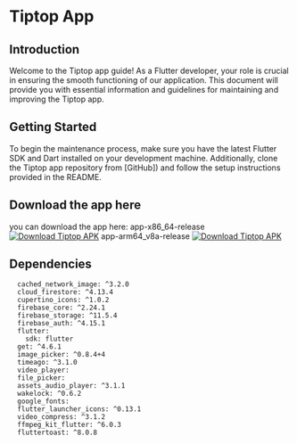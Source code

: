 # Tiptop App

## Introduction

Welcome to the Tiptop app  guide! As a Flutter developer, your role is crucial in ensuring the smooth functioning of our application. This document will provide you with essential information and guidelines for maintaining and improving the Tiptop app.


## Getting Started

  To begin the maintenance process, make sure you have the latest Flutter SDK and Dart installed on your development machine. Additionally, clone the Tiptop app repository from [GitHub]) and follow the setup instructions provided in the README. 

## Download the app here
you can download the app here:
   app-x86_64-release [![Download Tiptop APK](https://img.shields.io/badge/Download-Tiptop%20APK-brightgreen.svg)](https://drive.google.com/file/d/1ZoLs1EUk1H2H9g0pxroUXNbZKUduu3wx/view?usp=sharing)
    app-arm64_v8a-release [![Download Tiptop APK](https://img.shields.io/badge/Download-Tiptop%20APK-brightgreen.svg)](https://drive.google.com/file/d/1ABx4vXDjZENQXVhHTV1hv8WYZyUhSWz-/view?usp=sharing)

  

## **Dependencies**
      cached_network_image: ^3.2.0
      cloud_firestore: ^4.13.4
      cupertino_icons: ^1.0.2
      firebase_core: ^2.24.1
      firebase_storage: ^11.5.4
      firebase_auth: ^4.15.1
      flutter:
        sdk: flutter
      get: ^4.6.1
      image_picker: ^0.8.4+4
      timeago: ^3.1.0
      video_player:
      file_picker:
      assets_audio_player: ^3.1.1
      wakelock: ^0.6.2
      google_fonts:
      flutter_launcher_icons: ^0.13.1
      video_compress: ^3.1.2
      ffmpeg_kit_flutter: ^6.0.3
      fluttertoast: ^8.0.8
